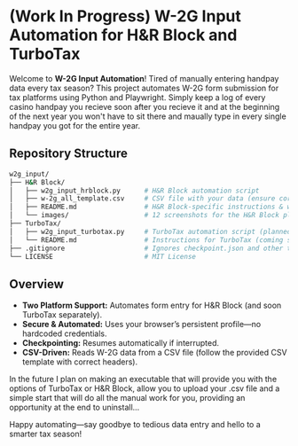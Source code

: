 # (Work In Progress) W-2G Input Automation for H&R Block and TurboTax

Welcome to **W-2G Input Automation**! Tired of manually entering handpay data every tax season? This project automates W-2G form submission for tax platforms using Python and Playwright. Simply keep a log of every casino handpay you recieve soon after you recieve it and at the beginning of the next year you won't have to sit there and maually type in every single handpay you got for the entire year.

## Repository Structure
```bash
w2g_input/
├── H&R Block/
│   ├── w2g_input_hrblock.py      # H&R Block automation script
│   ├── w-2g_all_template.csv     # CSV file with your data (ensure correct column headers)
│   ├── README.md                 # H&R Block-specific instructions & walkthrough
│   └── images/                   # 12 screenshots for the H&R Block playthrough
├── TurboTax/
│   ├── w2g_input_turbotax.py     # TurboTax automation script (planned/in development)
│   └── README.md                 # Instructions for TurboTax (coming soon)
├── .gitignore                    # Ignores checkpoint.json and other temporary files
└── LICENSE                       # MIT License
```

## Overview

- **Two Platform Support:** Automates form entry for H&R Block (and soon TurboTax separately).
- **Secure & Automated:** Uses your browser’s persistent profile—no hardcoded credentials.
- **Checkpointing:** Resumes automatically if interrupted.
- **CSV-Driven:** Reads W-2G data from a CSV file (follow the provided CSV template with correct headers).

In the future I plan on making an executable that will provide you with the options of TurboTax or H&R Block, allow you to upload your .csv file and a simple start that will do all the manual work for you, providing an opportunity at the end to uninstall...

Happy automating—say goodbye to tedious data entry and hello to a smarter tax season!
